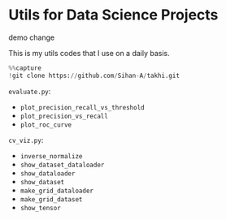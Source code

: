 # Utils for Data Science Projects

demo change

This is my utils codes that I use on a daily basis.

```python
%%capture
!git clone https://github.com/Sihan-A/takhi.git
```

`evaluate.py`:

- `plot_precision_recall_vs_threshold`
- `plot_precision_vs_recall`
- `plot_roc_curve`

`cv_viz.py`:
- `inverse_normalize`
- `show_dataset_dataloader`
- `show_dataloader`
- `show_dataset`
- `make_grid_dataloader`
- `make_grid_dataset`
- `show_tensor`
